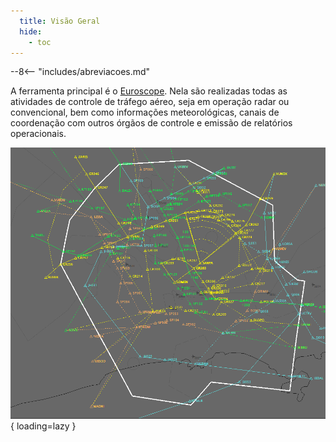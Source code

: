 ```yaml
---
  title: Visão Geral
  hide:
    - toc
---
```


--8<-- "includes/abreviacoes.md"

A ferramenta principal é o [Euroscope](https://www.euroscope.hu). Nela são realizadas todas as atividades de controle de tráfego aéreo, seja em operação radar ou convencional, bem como informações meteorológicas, canais de coordenação com outros órgãos de controle e emissão de relatórios operacionais.

![Euroscope na TMA São Paulo](img/euroscope.png){ loading=lazy }